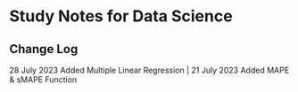 # Study Notes for Data Science
## Change Log

28 July 2023
Added Multiple Linear Regression 
|
21 July 2023
Added MAPE & sMAPE Function

